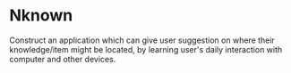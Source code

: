 # Nknown
Construct an application which can give user suggestion on where their knowledge/item might be located, by learning user's daily interaction with computer and other devices.
